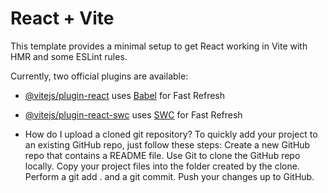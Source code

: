 # React + Vite

This template provides a minimal setup to get React working in Vite with HMR and some ESLint rules.

Currently, two official plugins are available:

- [@vitejs/plugin-react](https://github.com/vitejs/vite-plugin-react/blob/main/packages/plugin-react/README.md) uses [Babel](https://babeljs.io/) for Fast Refresh
- [@vitejs/plugin-react-swc](https://github.com/vitejs/vite-plugin-react-swc) uses [SWC](https://swc.rs/) for Fast Refresh

- How do I upload a cloned git repository?
To quickly add your project to an existing GitHub repo, just follow these steps:
Create a new GitHub repo that contains a README file.
Use Git to clone the GitHub repo locally.
Copy your project files into the folder created by the clone.
Perform a git add . and a git commit.
Push your changes up to GitHub.
